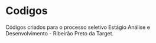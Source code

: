# Codigos
Códigos criados para o processo seletivo Estágio Análise e Desenvolvimento - Ribeirão Preto da Target.
